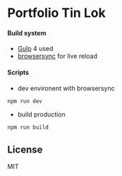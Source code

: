 # Portfolio Tin Lok

#### Build system

- [Gulp](https://gulpjs.com/) 4 used
- [browsersync](https://browsersync.io/) for live reload

#### Scripts

-  dev environent with browsersync
```bash
npm run dev
```
- build production
```bash
npm run build
```

## License

MIT
